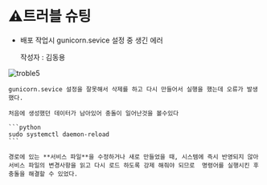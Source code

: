 # ⚠️트러블 슈팅

- 배포 작업시 gunicorn.sevice 설정 중 생긴 에러
    
    작성자 : 김동용
    
![troble5](https://github.com/user-attachments/assets/b291040d-99d9-4ef9-98df-65eda937b15e)
    
    gunicorn.sevice 설정을 잘못해서 삭제를 하고 다시 만들어서 실행을 했는데 오류가 발생했다.
    
    처음에 생성했던 데이터가 남아있어 충돌이 일어난것을 볼수있다
    
    ```python
    sudo systemctl daemon-reload
    ```
    
    경로에 있는 **서비스 파일**을 수정하거나 새로 만들었을 때, 시스템에 즉시 반영되지 않아 서비스 파일의 변경사항을 읽고 다시 로드 하도록 강제 해줘야 되므로  명령어를 실행시킨 후 충돌을 해결할 수 있었다.
    
